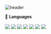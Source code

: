 ![header](https://capsule-render.vercel.app/api?type=waving&color=auto&height=200&section=header&text=Hello,%20I'm%20Yejin%20:\)&fontSize=90)

🌱 **Languages**</br></br>
<img src="https://img.shields.io/badge/C-A8B9CC?style=flat&logo=C&logoColor=white"/>
<img src="https://img.shields.io/badge/C++-00599C?style=flat&logo=c%2B%2B&logoColor=white"/>
<img src="https://img.shields.io/badge/Kotiln-7F52FF?style=flat&logo=Kotiln&logoColor=white"/>
<img src="https://img.shields.io/badge/Java-%23ED8B00.svg?style=flat&logo=openjdk&logoColor=white"/>
<img src="https://img.shields.io/badge/JavaScript-F7DF1E?style=flat&logo=JavaScript&logoColor=white"/>
<img src="https://img.shields.io/badge/Dart-0175C2?style=flat&logo=Dart&logoColor=white"/>
<img src="https://img.shields.io/badge/Python-3776AB?style=flat&logo=Python&logoColor=white"/>

<!--
**kimye702/kimye702** is a ✨ _special_ ✨ repository because its `README.md` (this file) appears on your GitHub profile.

Here are some ideas to get you started:

- 🔭 I’m currently working on ...
- 🌱 I’m currently learning ...
- 👯 I’m looking to collaborate on ...
- 🤔 I’m looking for help with ...
- 💬 Ask me about ...
- 📫 How to reach me: ...
- 😄 Pronouns: ...
- ⚡ Fun fact: ...
-->
